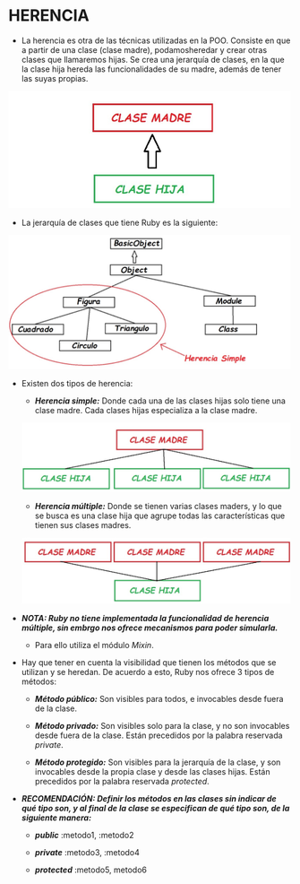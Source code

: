 # HERENCIA

* La herencia es otra de las técnicas utilizadas en la POO. Consiste en que a partir de una clase (clase madre), podamosheredar y crear otras clases que llamaremos hijas. Se crea una jerarquía de clases, en la que la clase hija hereda las funcionalidades de su madre, además de tener las suyas propias.

![Herencia][herencia] 

* La jerarquía de clases que tiene Ruby es la siguiente:

![Jerarquia][jerarquia]

* Existen dos tipos de herencia:

	* ***Herencia simple:*** Donde cada una de las clases hijas solo tiene una clase madre. Cada clases hijas especializa a la clase madre.
	
    ![Herencia simple][herenciaS] 

     * ***Herencia múltiple:*** Donde se tienen varias clases maders, y lo que se busca es una clase hija que agrupe todas las características que tienen sus clases madres. 
     
     ![Herencia multiple][herenciaM] 

* ***NOTA: Ruby no tiene implementada la funcionalidad de *herencia múltiple*, sin embrgo nos ofrece mecanismos para poder simularla.***

	* Para ello utiliza el módulo *Mixin*.

* Hay que tener en cuenta la visibilidad que tienen los métodos que se utilizan y se heredan. De acuerdo a esto, Ruby nos ofrece 3 tipos de métodos:

	* ***Método público:*** Son visibles para todos, e invocables desde fuera de la clase.
	
	* ***Método privado:*** Son visibles solo para la clase, y no son invocables desde fuera de la clase. Están precedidos por la palabra reservada *private*.
	
	* ***Método protegido:*** Son visibles para la jerarquía de la clase, y son invocables desde la propia clase y desde las clases hijas. Están precedidos por la palabra reservada *protected*.

* ***RECOMENDACIÓN: Definir los métodos en las clases sin indicar de qué tipo son, y al final de la clase se especifican de qué tipo son, de la siguiente manera:***

	* ***public*** :metodo1, :metodo2
	
	* ***private*** :metodo3, :metodo4
	
	* ***protected*** :metodo5, metodo6


[herencia]: material/HERENCIA.jpg "Herencia"
[jerarquia]: material/JERARQUIA.jpg "Jerarquia"
[herenciaS]: material/HERENCIASIMPLE.jpg "Herencia Simple"
[herenciaM]: material/HERENCIAMULTIPLE.jpg "Herencia Multiple"
